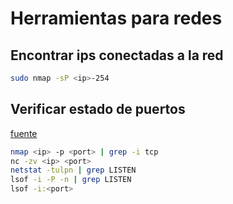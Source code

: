 # Herramientas para redes

## Encontrar ips conectadas a la red

```bash
sudo nmap -sP <ip>-254
```

## Verificar estado de puertos

[fuente](https://www.cyberciti.biz/faq/unix-linux-check-if-port-is-in-use-command/)

```bash
nmap <ip> -p <port> | grep -i tcp
nc -zv <ip> <port>
netstat -tulpn | grep LISTEN
lsof -i -P -n | grep LISTEN
lsof -i:<port>
```
